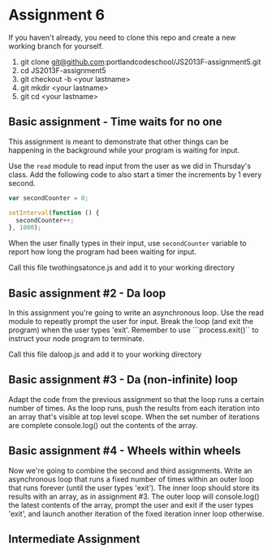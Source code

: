 # Assignment 6

If you haven't already, you need to clone this repo and create a new working branch for yourself.

1. git clone git@github.com:portlandcodeschool/JS2013F-assignment5.git
2. cd JS2013F-assignment5
3. git checkout -b &lt;your lastname&gt;
4. git mkdir &lt;your lastname&gt;
5. git cd &lt;your lastname&gt;

## Basic assignment - Time waits for no one

This assignment is meant to demonstrate that other things can be happening in the background while your program is waiting for input.

Use the ```read``` module to read input from the user as we did in Thursday's class. Add the following code to also start a timer the increments by 1 every second.

```js
var secondCounter = 0;

setInterval(function () {
  secondCounter++;
}, 1000);
```

When the user finally types in their input, use ```secondCounter``` variable to report how long the program had been waiting for input.

Call this file twothingsatonce.js and add it to your working directory

## Basic assignment #2 - Da loop

In this assignment you're going to write an asynchronous loop. Use the read module to repeatly prompt the user for input. Break the loop (and exit the program) when the user types 'exit'. Remember to use ```process.exit()`` to instruct your node program to terminate.

Call this file daloop.js and add it to your working directory

## Basic assignment #3 - Da (non-infinite) loop

Adapt the code from the previous assignment so that the loop runs a certain number of times. As the loop runs, push the results from each iteration into an array that's visible at top level scope. When the set number of iterations are complete console.log() out the contents of the array.

## Basic assignment #4 - Wheels within wheels

Now we're going to combine the second and third assignments. Write an asynchronous loop that runs a fixed number of times within an outer loop that runs forever (until the user types 'exit'). The inner loop should store its results with an array, as in assignment #3. The outer loop will console.log() the latest contents of the array, prompt the user and exit if the user types 'exit', and launch another iteration of the fixed iteration inner loop otherwise.

## Intermediate Assignment

